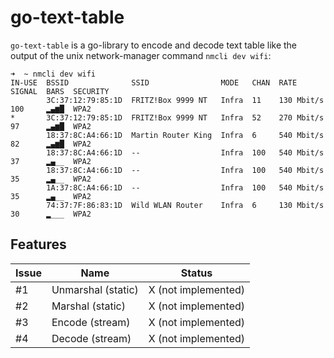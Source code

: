 # go-text-table

`go-text-table` is a go-library to encode and decode text table like the output of the unix network-manager command
`nmcli dev wifi`:

```shell
➜  ~ nmcli dev wifi 
IN-USE  BSSID              SSID                MODE   CHAN  RATE        SIGNAL  BARS  SECURITY  
        3C:37:12:79:85:1D  FRITZ!Box 9999 NT   Infra  11    130 Mbit/s  100     ▂▄▆█  WPA2      
*       3C:37:12:79:85:1D  FRITZ!Box 9999 NT   Infra  52    270 Mbit/s  97      ▂▄▆█  WPA2      
        18:37:8C:A4:66:1D  Martin Router King  Infra  6     540 Mbit/s  82      ▂▄▆█  WPA2      
        18:37:8C:A4:66:1D  --                  Infra  100   540 Mbit/s  37      ▂▄__  WPA2      
        18:37:8C:A4:66:1D  --                  Infra  100   540 Mbit/s  35      ▂▄__  WPA2      
        1A:37:8C:A4:66:1D  --                  Infra  100   540 Mbit/s  35      ▂▄__  WPA2      
        74:37:7F:86:83:1D  Wild WLAN Router    Infra  6     130 Mbit/s  30      ▂___  WPA2      
```

## Features

| Issue | Name               | Status              |
|-------|--------------------|---------------------|
| #1    | Unmarshal (static) | X (not implemented) |
| #2    | Marshal (static)   | X (not implemented) |
| #3    | Encode (stream)    | X (not implemented) |
| #4    | Decode (stream)    | X (not implemented) |
